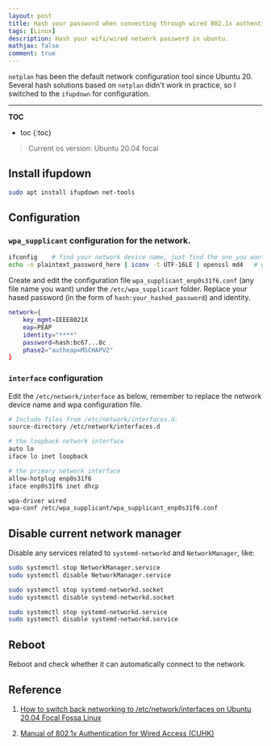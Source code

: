 ```yaml
---
layout: post
title: Hash your password when connecting through wired 802.1x authentication
tags: [Linux]
description: Hash your wifi/wired network password in ubuntu.
mathjax: false
comment: true
---
```


`netplan` has been the default network configuration tool since Ubuntu 20. Several hash solutions based on `netplan` didn't work in practice, so I switched to the `ifupdown` for configuration.

---

**TOC**

* toc
{:toc}

> Current os version: Ubuntu 20.04 focal

## Install ifupdown

```bash
sudo apt install ifupdown net-tools
```

## Configuration

### `wpa_supplicant` configuration for the network.

```bash
ifconfig    # find your network device name, just find the one you want to use. For me it's "enp0s31f6"
echo -n plaintext_password_here | iconv -t UTF-16LE | openssl md4	# generate hashed password (you need to use appropriate hash method to generate. md4 is corresponding to MSCHAPV2 authentication in phase2)
```

Create and edit the configuration file `wpa_supplicant_enp0s31f6.conf` (any file name you want) under the `/etc/wpa_supplicant` folder. Replace your hased password (in the form of `hash:your_hashed_password`) and identity.

```bash
network={
    key_mgmt=IEEE8021X
    eap=PEAP
    identity="****"
    password=hash:bc67...8c
    phase2="autheap=MSCHAPV2"
}
```

### `interface` configuration

Edit the `/etc/network/interface` as below, remember to replace the network device name and wpa configuration file.

```bash
# Include files from /etc/network/interfaces.d:
source-directory /etc/network/interfaces.d

# the loopback network interface
auto lo
iface lo inet loopback

# the primary network interface
allow-hotplug enp0s31f6
iface enp0s31f6 inet dhcp

wpa-driver wired
wpa-conf /etc/wpa_supplicant/wpa_supplicant_enp0s31f6.conf
```

## Disable current network manager

Disable any services related to `systemd-networkd` and `NetworkManager`, like:

```bash
sudo systemctl stop NetworkManager.service
sudo systemctl disable NetworkManager.service

sudo systemctl stop systemd-networkd.socket
sudo systemctl disable systemd-networkd.socket

sudo systemctl stop systemd-networkd.service
sudo systemctl disable systemd-networkd.service
```

## Reboot

Reboot and check whether it can automatically connect to the network.

## Reference

1. [How to switch back networking to /etc/network/interfaces on Ubuntu 20.04 Focal Fossa Linux
](https://linuxconfig.org/how-to-switch-back-networking-to-etc-network-interfaces-on-ubuntu-20-04-focal-fossa-linux)

2. [Manual of 802.1x Authentication for Wired Access (CUHK)](https://itso.cuhk.edu.cn/sites/itso.prod.dpsite02.cuhk.edu.cn/files/2021-08/Manual%20of%20802.1x%20Authentication%20for%20Wired%20Access%20.pdf)
